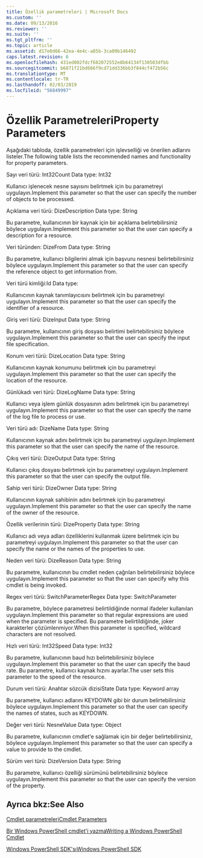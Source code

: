 ```yaml
---
title: Özellik parametreleri | Microsoft Docs
ms.custom: ''
ms.date: 09/13/2016
ms.reviewer: ''
ms.suite: ''
ms.tgt_pltfrm: ''
ms.topic: article
ms.assetid: d17e0d66-42ea-4e4c-a85b-3ca09b146492
caps.latest.revision: 6
ms.openlocfilehash: 431ed002fdcf682072552e8b64134f130503dfbb
ms.sourcegitcommit: b6871f21bd666f9cd71dd336bb3f844cf472b56c
ms.translationtype: MT
ms.contentlocale: tr-TR
ms.lasthandoff: 02/03/2019
ms.locfileid: "56849997"
---
```

# <a name="property-parameters"></a><span data-ttu-id="03a6f-102">Özellik Parametreleri</span><span class="sxs-lookup"><span data-stu-id="03a6f-102">Property Parameters</span></span>

<span data-ttu-id="03a6f-103">Aşağıdaki tabloda, özellik parametreleri için işlevselliği ve önerilen adlarını listeler.</span><span class="sxs-lookup"><span data-stu-id="03a6f-103">The following table lists the recommended names and functionality for property parameters.</span></span>

<span data-ttu-id="03a6f-104">Sayı veri türü: Int32</span><span class="sxs-lookup"><span data-stu-id="03a6f-104">Count Data type: Int32</span></span>

<span data-ttu-id="03a6f-105">Kullanıcı işlenecek nesne sayısını belirtmek için bu parametreyi uygulayın.</span><span class="sxs-lookup"><span data-stu-id="03a6f-105">Implement this parameter so that the user can specify the number of objects to be processed.</span></span>

<span data-ttu-id="03a6f-106">Açıklama veri türü: Dize</span><span class="sxs-lookup"><span data-stu-id="03a6f-106">Description Data type: String</span></span>

<span data-ttu-id="03a6f-107">Bu parametre, kullanıcının bir kaynak için bir açıklama belirtebilirsiniz böylece uygulayın.</span><span class="sxs-lookup"><span data-stu-id="03a6f-107">Implement this parameter so that the user can specify a description for a resource.</span></span>

<span data-ttu-id="03a6f-108">Veri türünden: Dize</span><span class="sxs-lookup"><span data-stu-id="03a6f-108">From Data type: String</span></span>

<span data-ttu-id="03a6f-109">Bu parametre, kullanıcı bilgilerini almak için başvuru nesnesi belirtebilirsiniz böylece uygulayın.</span><span class="sxs-lookup"><span data-stu-id="03a6f-109">Implement this parameter so that the user can specify the reference object to get information from.</span></span>

<span data-ttu-id="03a6f-110">Veri türü kimliği:</span><span class="sxs-lookup"><span data-stu-id="03a6f-110">Id Data type:</span></span>

<span data-ttu-id="03a6f-111">Kullanıcının kaynak tanımlayıcısını belirtmek için bu parametreyi uygulayın.</span><span class="sxs-lookup"><span data-stu-id="03a6f-111">Implement this parameter so that the user can specify the identifier of a resource.</span></span>

<span data-ttu-id="03a6f-112">Giriş veri türü: Dize</span><span class="sxs-lookup"><span data-stu-id="03a6f-112">Input Data type: String</span></span>

<span data-ttu-id="03a6f-113">Bu parametre, kullanıcının giriş dosyası belirtimi belirtebilirsiniz böylece uygulayın.</span><span class="sxs-lookup"><span data-stu-id="03a6f-113">Implement this parameter so that the user can specify the input file specification.</span></span>

<span data-ttu-id="03a6f-114">Konum veri türü: Dize</span><span class="sxs-lookup"><span data-stu-id="03a6f-114">Location Data type: String</span></span>

<span data-ttu-id="03a6f-115">Kullanıcının kaynak konumunu belirtmek için bu parametreyi uygulayın.</span><span class="sxs-lookup"><span data-stu-id="03a6f-115">Implement this parameter so that the user can specify the location of the resource.</span></span>

<span data-ttu-id="03a6f-116">Günlükadı veri türü: Dize</span><span class="sxs-lookup"><span data-stu-id="03a6f-116">LogName Data type: String</span></span>

<span data-ttu-id="03a6f-117">Kullanıcı veya işlem günlük dosyasının adını belirtmek için bu parametreyi uygulayın.</span><span class="sxs-lookup"><span data-stu-id="03a6f-117">Implement this parameter so that the user can specify the name of the log file to process or use.</span></span>

<span data-ttu-id="03a6f-118">Veri türü adı: Dize</span><span class="sxs-lookup"><span data-stu-id="03a6f-118">Name Data type: String</span></span>

<span data-ttu-id="03a6f-119">Kullanıcının kaynak adını belirtmek için bu parametreyi uygulayın.</span><span class="sxs-lookup"><span data-stu-id="03a6f-119">Implement this parameter so that the user can specify the name of the resource.</span></span>

<span data-ttu-id="03a6f-120">Çıkış veri türü: Dize</span><span class="sxs-lookup"><span data-stu-id="03a6f-120">Output Data type: String</span></span>

<span data-ttu-id="03a6f-121">Kullanıcı çıkış dosyası belirtmek için bu parametreyi uygulayın.</span><span class="sxs-lookup"><span data-stu-id="03a6f-121">Implement this parameter so that the user can specify the output file.</span></span>

<span data-ttu-id="03a6f-122">Sahip veri türü: Dize</span><span class="sxs-lookup"><span data-stu-id="03a6f-122">Owner Data type: String</span></span>

<span data-ttu-id="03a6f-123">Kullanıcının kaynak sahibinin adını belirtmek için bu parametreyi uygulayın.</span><span class="sxs-lookup"><span data-stu-id="03a6f-123">Implement this parameter so that the user can specify the name of the owner of the resource.</span></span>

<span data-ttu-id="03a6f-124">Özellik verilerinin türü: Dize</span><span class="sxs-lookup"><span data-stu-id="03a6f-124">Property Data type: String</span></span>

<span data-ttu-id="03a6f-125">Kullanıcı adı veya adları özelliklerini kullanmak üzere belirtmek için bu parametreyi uygulayın.</span><span class="sxs-lookup"><span data-stu-id="03a6f-125">Implement this parameter so that the user can specify the name or the names of the properties to use.</span></span>

<span data-ttu-id="03a6f-126">Neden veri türü: Dize</span><span class="sxs-lookup"><span data-stu-id="03a6f-126">Reason Data type: String</span></span>

<span data-ttu-id="03a6f-127">Bu parametre, kullanıcının bu cmdlet neden çağrılan belirtebilirsiniz böylece uygulayın.</span><span class="sxs-lookup"><span data-stu-id="03a6f-127">Implement this parameter so that the user can specify why this cmdlet is being invoked.</span></span>

<span data-ttu-id="03a6f-128">Regex veri türü: SwitchParameter</span><span class="sxs-lookup"><span data-stu-id="03a6f-128">Regex Data type: SwitchParameter</span></span>

<span data-ttu-id="03a6f-129">Bu parametre, böylece parametresi belirtildiğinde normal ifadeler kullanılan uygulayın.</span><span class="sxs-lookup"><span data-stu-id="03a6f-129">Implement this parameter so that regular expressions are used when the parameter is specified.</span></span> <span data-ttu-id="03a6f-130">Bu parametre belirtildiğinde, joker karakterler çözümlenmiyor.</span><span class="sxs-lookup"><span data-stu-id="03a6f-130">When this parameter is specified, wildcard characters are not resolved.</span></span>

<span data-ttu-id="03a6f-131">Hızlı veri türü: Int32</span><span class="sxs-lookup"><span data-stu-id="03a6f-131">Speed Data type: Int32</span></span>

<span data-ttu-id="03a6f-132">Bu parametre, kullanıcının baud hızı belirtebilirsiniz böylece uygulayın.</span><span class="sxs-lookup"><span data-stu-id="03a6f-132">Implement this parameter so that the user can specify the baud rate.</span></span> <span data-ttu-id="03a6f-133">Bu parametre, kullanıcı kaynak hızını ayarlar.</span><span class="sxs-lookup"><span data-stu-id="03a6f-133">The user sets this parameter to the speed of the resource.</span></span>

<span data-ttu-id="03a6f-134">Durum veri türü: Anahtar sözcük dizisi</span><span class="sxs-lookup"><span data-stu-id="03a6f-134">State Data type: Keyword array</span></span>

<span data-ttu-id="03a6f-135">Bu parametre, kullanıcı adlarını KEYDOWN gibi bir durum belirtebilirsiniz böylece uygulayın.</span><span class="sxs-lookup"><span data-stu-id="03a6f-135">Implement this parameter so that the user can specify the names of states, such as KEYDOWN.</span></span>

<span data-ttu-id="03a6f-136">Değer veri türü: Nesne</span><span class="sxs-lookup"><span data-stu-id="03a6f-136">Value Data type: Object</span></span>

<span data-ttu-id="03a6f-137">Bu parametre, kullanıcının cmdlet'e sağlamak için bir değer belirtebilirsiniz, böylece uygulayın.</span><span class="sxs-lookup"><span data-stu-id="03a6f-137">Implement this parameter so that the user can  specify a value to provide to the cmdlet.</span></span>

<span data-ttu-id="03a6f-138">Sürüm veri türü: Dize</span><span class="sxs-lookup"><span data-stu-id="03a6f-138">Version Data type: String</span></span>

<span data-ttu-id="03a6f-139">Bu parametre, kullanıcı özelliği sürümünü belirtebilirsiniz böylece uygulayın.</span><span class="sxs-lookup"><span data-stu-id="03a6f-139">Implement this parameter so that the user can specify the version of the property.</span></span>

## <a name="see-also"></a><span data-ttu-id="03a6f-140">Ayrıca bkz:</span><span class="sxs-lookup"><span data-stu-id="03a6f-140">See Also</span></span>

[<span data-ttu-id="03a6f-141">Cmdlet parametreleri</span><span class="sxs-lookup"><span data-stu-id="03a6f-141">Cmdlet Parameters</span></span>](./cmdlet-parameters.md)

[<span data-ttu-id="03a6f-142">Bir Windows PowerShell cmdlet'i yazma</span><span class="sxs-lookup"><span data-stu-id="03a6f-142">Writing a Windows PowerShell Cmdlet</span></span>](./writing-a-windows-powershell-cmdlet.md)

[<span data-ttu-id="03a6f-143">Windows PowerShell SDK'sı</span><span class="sxs-lookup"><span data-stu-id="03a6f-143">Windows PowerShell SDK</span></span>](../windows-powershell-reference.md)
